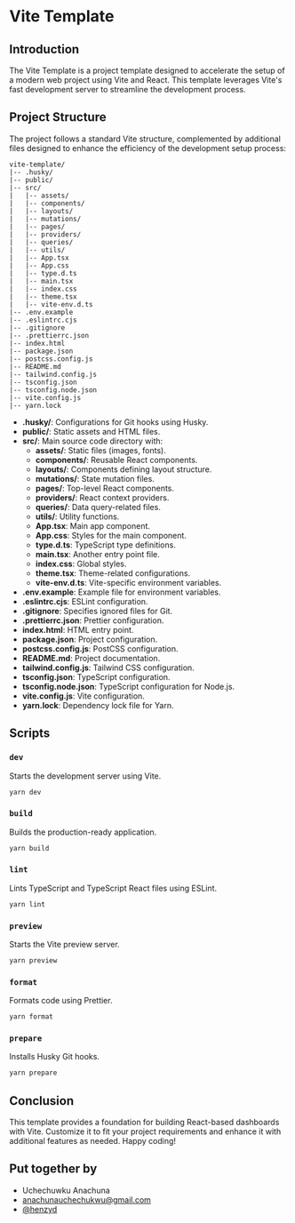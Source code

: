 # Vite Template

## Introduction

The Vite Template is a project template designed to accelerate the setup of a modern web project using Vite and React. This template leverages Vite's fast development server to streamline the development process.

## Project Structure

The project follows a standard Vite structure, complemented by additional files designed to enhance the efficiency of the development setup process:

```plaintext
vite-template/
|-- .husky/
|-- public/
|-- src/
|   |-- assets/
|   |-- components/
|   |-- layouts/
|   |-- mutations/
|   |-- pages/
|   |-- providers/
|   |-- queries/
|   |-- utils/
|   |-- App.tsx
|   |-- App.css
|   |-- type.d.ts
|   |-- main.tsx
|   |-- index.css
|   |-- theme.tsx
|   |-- vite-env.d.ts
|-- .env.example
|-- .eslintrc.cjs
|-- .gitignore
|-- .prettierrc.json
|-- index.html
|-- package.json
|-- postcss.config.js
|-- README.md
|-- tailwind.config.js
|-- tsconfig.json
|-- tsconfig.node.json
|-- vite.config.js
|-- yarn.lock
```

- **.husky/**: Configurations for Git hooks using Husky.
- **public/**: Static assets and HTML files.
- **src/**: Main source code directory with:
  - **assets/**: Static files (images, fonts).
  - **components/**: Reusable React components.
  - **layouts/**: Components defining layout structure.
  - **mutations/**: State mutation files.
  - **pages/**: Top-level React components.
  - **providers/**: React context providers.
  - **queries/**: Data query-related files.
  - **utils/**: Utility functions.
  - **App.tsx**: Main app component.
  - **App.css**: Styles for the main component.
  - **type.d.ts**: TypeScript type definitions.
  - **main.tsx**: Another entry point file.
  - **index.css**: Global styles.
  - **theme.tsx**: Theme-related configurations.
  - **vite-env.d.ts**: Vite-specific environment variables.
- **.env.example**: Example file for environment variables.
- **.eslintrc.cjs**: ESLint configuration.
- **.gitignore**: Specifies ignored files for Git.
- **.prettierrc.json**: Prettier configuration.
- **index.html**: HTML entry point.
- **package.json**: Project configuration.
- **postcss.config.js**: PostCSS configuration.
- **README.md**: Project documentation.
- **tailwind.config.js**: Tailwind CSS configuration.
- **tsconfig.json**: TypeScript configuration.
- **tsconfig.node.json**: TypeScript configuration for Node.js.
- **vite.config.js**: Vite configuration.
- **yarn.lock**: Dependency lock file for Yarn.

## Scripts

### `dev`

Starts the development server using Vite.

```bash
yarn dev
```

### `build`

Builds the production-ready application.

```bash
yarn build
```

### `lint`

Lints TypeScript and TypeScript React files using ESLint.

```bash
yarn lint
```

### `preview`

Starts the Vite preview server.

```bash
yarn preview
```

### `format`

Formats code using Prettier.

```bash
yarn format
```

### `prepare`

Installs Husky Git hooks.

```bash
yarn prepare
```

## Conclusion

This template provides a foundation for building React-based dashboards with Vite. Customize it to fit your project requirements and enhance it with additional features as needed. Happy coding!

## Put together by

- Uchechuwku Anachuna
- anachunauchechukwu@gmail.com
- [@henzyd](https://github.com/henzyd)
